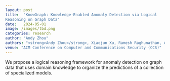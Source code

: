 ```yaml
---
layout: post
title:  "KnowGraph: Knowledge-Enabled Anomaly Detection via Logical
Reasoning on Graph Data"
date:   2024-05-01
image: /images/tbd.png
categories: research
author: "Andy Zhou"
authors: "<strong>Andy Zhou</strong>, Xiaojun Xu, Ramesh Raghunathan, Alok Lal, Xinze Guan, Bin Yu, Bo Li"
venue: "ACM Conference on Computer and Communications Security (CCS)"
---
```

We propose a logical reasoning framework for anomaly detection on graph data that uses domain knowledge to organize the predictions of a collection of specialized models.
